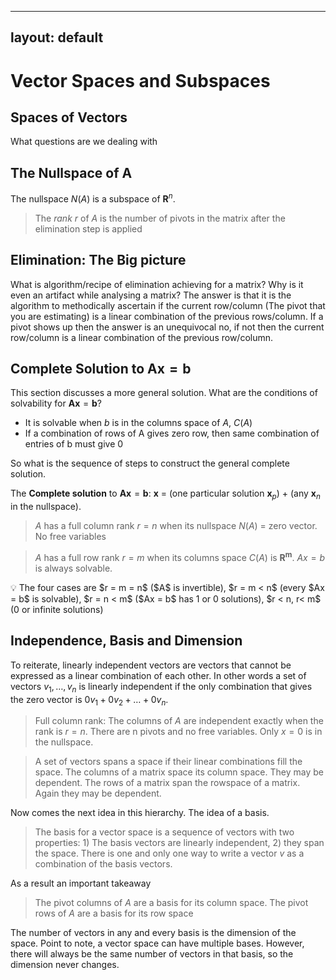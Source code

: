 
---
layout: default	
---
# Vector Spaces and Subspaces

## Spaces of Vectors

What questions are we dealing with 

## The Nullspace of $\textbf{A}$

The nullspace $N(A)$ is a subspace of $\mathbf{R}^{n}$.

> The *rank* $r$ of $A$ is the number of pivots in the matrix after the elimination step is applied
> 

## Elimination: The Big picture

What is algorithm/recipe of elimination achieving for a matrix? Why is it even an artifact while analysing a matrix?  The answer is that it is the algorithm to methodically ascertain if the current row/column (The pivot that you are estimating) is a linear combination of the previous rows/column. If a pivot shows up then the answer is an unequivocal no, if not then the current row/column is a linear combination of the previous row/column.  

## Complete Solution to $\textbf{A}\textbf{x} = \textbf{b}$

This section discusses a more general solution. What are the conditions of solvability for $\textbf{A}\textbf{x} = \textbf{b}$?

- It is solvable when $b$ is in the columns space of $A$, $C(A)$
- If a combination of rows of A gives zero row, then same combination of entries of b must give 0

So what is the sequence of steps to construct the general complete solution.

The **Complete solution** to $\textbf{A}\textbf{x} = \textbf{b}$: $\textbf{x}$ = (one particular solution $\textbf{x}_{p}$) + (any $\textbf{x}_{n}$ in the nullspace).

> $A$ has a full column rank $r = n$ when its nullspace $N(A)$ = zero vector. No free variables
> 

> $A$ has a full row rank $r = m$ when its columns space $C(A)$ is $\mathbf{R^{m}}$. $Ax = b$ is always solvable.
> 

<aside>
💡 The four cases are $r = m = n$ ($A$ is invertible), $r = m < n$ (every $Ax = b$ is solvable), $r = n < m$ ($Ax = b$ has 1 or 0 solutions), $r < n, r< m$ (0 or infinite solutions)

</aside>

## Independence, Basis and Dimension

To reiterate, linearly independent vectors are vectors that cannot be expressed as a linear combination of each other. In other words a set of vectors $v_{1}, …, v_{n}$ is linearly independent if the only combination that gives the zero vector is $0v_{1} + 0v_{2}+ … + 0v_{n}$.

> Full column rank: The columns of $A$ are independent exactly when the rank is $r = n$. There are n pivots and no free variables. Only $x = 0$ is in the nullspace.
> 

> A set of vectors spans a space if their linear combinations fill the space. The columns of a matrix space its column space. They may be dependent. The rows of a matrix span the rowspace of a matrix. Again they may be dependent.
> 

Now comes the next idea in this hierarchy. The idea of a basis.

> The basis for a vector space is a sequence of vectors with two properties: 1) The basis vectors are linearly independent, 2) they span the space. There is one and only one way to write a vector $v$ as a combination of the basis vectors.
> 

As a result an important takeaway

 

> The pivot columns of $A$ are a basis for its column space. The pivot rows of $A$ are a basis for its row space
> 

The number of vectors in any and every basis is the dimension of the space. Point to note, a vector space can have multiple bases. However, there will always be the same number of vectors in that basis, so the dimension never changes.
